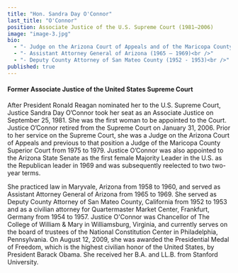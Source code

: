 ```yaml
---
title: "Hon. Sandra Day O'Connor"
last_title: "O'Connor"
position: Associate Justice of the U.S. Supreme Court (1981—2006)
image: "image-3.jpg"
bio: 
  - "- Judge on the Arizona Court of Appeals and of the Maricopa County Superior Court (1975 -1979)<br />"
  - "- Assistant Attorney General of Arizona (1965 – 1969)<br />"
  - "- Deputy County Attorney of San Mateo County (1952 - 1953)<br />"
published: true
---
```


#### Former Associate Justice of the United States Supreme Court
After President Ronald Reagan nominated her to the U.S. Supreme Court, Justice Sandra Day O’Connor took her seat as an Associate Justice on September 25, 1981. She was the first woman to be appointed to the Court. Justice O’Connor retired from the Supreme Court on January 31, 2006. Prior to her service on the Supreme Court, she was a Judge on the Arizona Court of Appeals and previous to that position a Judge of the Maricopa County Superior Court from 1975 to 1979. Justice O’Connor was also appointed to the Arizona State Senate as the first female Majority Leader in the U.S. as the Republican leader in 1969 and was subsequently reelected to two two-year terms. 

She practiced law in Maryvale, Arizona from 1958 to 1960, and served as Assistant Attorney General of Arizona from 1965 to 1969. She served as Deputy County Attorney of San Mateo County, California from 1952 to 1953 and as a civilian attorney for Quartermaster Market Center, Frankfurt, Germany from 1954 to 1957. Justice O'Connor was Chancellor of The College of William & Mary in Williamsburg, Virginia, and currently serves on the board of trustees of the National Constitution Center in Philadelphia, Pennsylvania. On August 12, 2009, she was awarded the Presidential Medal of Freedom, which is the highest civilian honor of the United States, by President Barack Obama. She received her B.A. and LL.B. from Stanford University.
